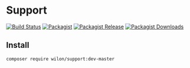 # Support

[![Build Status][badge_travis]][link_travis]
[![Packagist][badge_package]][link-packagist]
[![Packagist Release][badge_release]][link-packagist]
[![Packagist Downloads][badge_downloads]][link-packagist]

[badge_travis]:      https://travis-ci.org/wilon/support.svg?branch=master
[link_travis]:       https://travis-ci.org/wilon/support

[badge_package]:      https://img.shields.io/badge/package-wilon/support-blue.svg?style=flat-square
[badge_release]:      https://img.shields.io/packagist/v/wilon/support.svg?style=flat-square
[badge_downloads]:    https://img.shields.io/packagist/dt/wilon/support.svg?style=flat-square
[link-packagist]:     https://packagist.org/packages/wilon/support

## Install

```
composer require wilon/support:dev-master
```